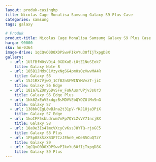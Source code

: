 ```yaml
---
layout: produk-casinghp
title: Nicolas Cage Monalisa Samsung Galaxy S9 Plus Case
categories: samsung
tags: galaxy

# Produk
product-title: Nicolas Cage Monalisa Samsung Galaxy S9 Plus Case
harga: 90000
sku: hn-0364
image-drive: 1qCQvO0D0XDPSwvPIkvYu30fIjTxpgD8X
gallery:
  - url: 1UlFBfW0sVOi4_0GDXuB-iOtZ1NuSEok7
    title: Galaxy Note 8
  - url: 185B1JMdxC1VzyxNgSG4pmOsOzVwvMA4R
    title: Galaxy S6
  - url: 15J1RX7VjwO_1CfBZnSFWINYMVvzT-jiC
    title: Galaxy S6 Edge
  - url: 18Ia7EZUnyGDvSFw_FuNAusrUPjvJsUr3
    title: Galaxy S6 Edge Plus
  - url: 1hk6ZxEuV5xdgzBsMDVVEbQYOZUlMn9nG
    title: Galaxy S7
  - url: 138bkCEgL8wBJna2t31pV-fKJ1Uja3PiX
    title: Galaxy S7 Edge
  - url: 1koIFF5sbLdrwm7nFp7QYLZvVY71ncjBX
    title: Galaxy S8
  - url: 18a9e3Is4lmcVXcyCvKssJ8YTQ-rjoGC5
    title: Galaxy S8 Plus
  - url: 1F5p08kSzXB3F7CzJEhn0_vOeB5CuQTzY
    title: Galaxy S9
  - url: 1qCQvO0D0XDPSwvPIkvYu30fIjTxpgD8X
    title: Galaxy S9 Plus
---
```

